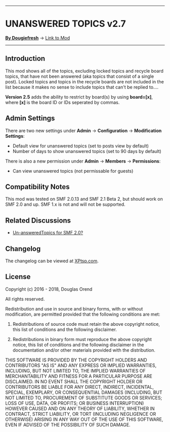 -------

# UNANSWERED TOPICS v2.7

[**By Dougiefresh**](http://www.simplemachines.org/community/index.php?action=profile;u=253913) -> [Link to Mod](http://custom.simplemachines.org/mods/index.php?mod=4088)

-------

## Introduction
This mod shows all of the topics, excluding locked topics and recycle board topics, that have not been answered (aka topics that consist of a single post).  Locked topics and topics in the recycle boards are not included in the list because it makes no sense to include topics that can't be replied to....

**Version 2.5** adds the ability to restrict by board(s) by using **board=[x]**, where **[x]** is the board ID or IDs seperated by commas.

## Admin Settings
There are two new settings under **Admin** -> **Configuration** -> **Modification Settings**:

- Default view for unanswered topics (set to posts view by default)
- Number of days to show unanswered topics (set to 90 days by default)

There is also a new permission under **Admin** -> **Members** -> **Permissions**:

- Can view unanswered topics (not permissable for guests)

## Compatibility Notes
This mod was tested on SMF 2.0.13 and SMF 2.1 Beta 2, but should work on SMF 2.0 and up.  SMF 1.x is not and will not be supported.

## Related Discussions

- [Un-answeredTopics for SMF 2.0?](http://www.simplemachines.org/community/index.php?topic=510124.0[/url)

## Changelog
The changelog can be viewed at [XPtsp.com](http://www.xptsp.com/board/free-modifications/unanswered-topics/?tab=1).

## License
Copyright (c) 2016 - 2018, Douglas Orend

All rights reserved.

Redistribution and use in source and binary forms, with or without modification, are permitted provided that the following conditions are met:

1. Redistributions of source code must retain the above copyright notice, this list of conditions and the following disclaimer.

2. Redistributions in binary form must reproduce the above copyright notice, this list of conditions and the following disclaimer in the documentation and/or other materials provided with the distribution.

THIS SOFTWARE IS PROVIDED BY THE COPYRIGHT HOLDERS AND CONTRIBUTORS "AS IS" AND ANY EXPRESS OR IMPLIED WARRANTIES, INCLUDING, BUT NOT LIMITED TO, THE IMPLIED WARRANTIES OF MERCHANTABILITY AND FITNESS FOR A PARTICULAR PURPOSE ARE DISCLAIMED. IN NO EVENT SHALL THE COPYRIGHT HOLDER OR CONTRIBUTORS BE LIABLE FOR ANY DIRECT, INDIRECT, INCIDENTAL, SPECIAL, EXEMPLARY, OR CONSEQUENTIAL DAMAGES (INCLUDING, BUT NOT LIMITED TO, PROCUREMENT OF SUBSTITUTE GOODS OR SERVICES; LOSS OF USE, DATA, OR PROFITS; OR BUSINESS INTERRUPTION) HOWEVER CAUSED AND ON ANY THEORY OF LIABILITY, WHETHER IN CONTRACT, STRICT LIABILITY, OR TORT (INCLUDING NEGLIGENCE OR OTHERWISE) ARISING IN ANY WAY OUT OF THE USE OF THIS SOFTWARE, EVEN IF ADVISED OF THE POSSIBILITY OF SUCH DAMAGE.
